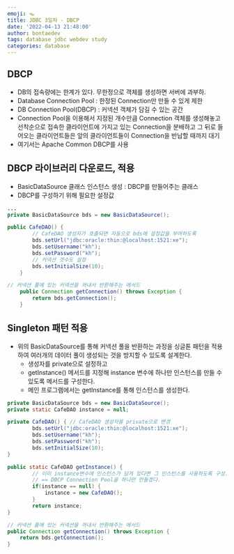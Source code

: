 ```yaml
---
emoji: 🪤
title: JDBC 3일차 - DBCP
date: '2022-04-13 21:48:00'
author: bontaedev
tags: database jdbc webdev study
categories: database
---
```


## DBCP

- DB의 접속량에는 한계가 있다. 무한정으로 객체를 생성하면 서버에 과부하.
- Database Connection Pool : 한정된 Connection만 만들 수 있게 제한
- DB Connection Pool(DBCP) : 커넥션 객체가 담길 수 있는 공간
- Connection Pool을 이용해서 지정된 개수만큼 Connection 객체를 생성해놓고 선착순으로 접속한 클라이언트에 가지고 있는 Connection을 분배하고 그 뒤로 들어오는 클라이언트들은 앞의 클라이언트들이 Connection을 반납할 때까지 대기
- 여기서는 Apache Common DBCP를 사용

## DBCP 라이브러리 다운로드, 적용

- BasicDataSource 클래스 인스턴스 생성 : DBCP를 만들어주는 클래스
- DBCP를 구성하기 위해 필요한 설정값

```java
...
private BasicDataSource bds = new BasicDataSource();

public CafeDAO() {
		// CafeDAO 생성자가 호출되면 자동으로 bds에 설정값을 부여하도록
		bds.setUrl("jdbc:oracle:thin:@localhost:1521:xe");
		bds.setUsername("kh");
		bds.setPassword("kh");
		// 커넥션 갯수도 설정
		bds.setInitialSize(10);
	}

// 커넥션 풀에 있는 커넥션을 꺼내서 반환해주는 메서드
	public Connection getConnection() throws Exception {
		return bds.getConnection();
	}
```

## Singleton 패턴 적용

- 위의 BasicDataSource를 통해 커넥션 풀을 반환하는 과정을 싱글톤 패턴을 적용하여 여러개의 데이터 풀이 생성되는 것을 방지할 수 있도록 설계한다.
  - 생성자를 private으로 설정하고
  - getInstance() 메서드를 지정해 instance 변수에 하나만 인스턴스를 만들 수 있도록 메서드를 구성한다.
  - 메인 프로그램에서는 getInstance를 통해 인스턴스를 생성한다.

```java
private BasicDataSource bds = new BasicDataSource();
private static CafeDAO instance = null;

private CafeDAO() { // CafeDAO 생성자를 private으로 변경
		bds.setUrl("jdbc:oracle:thin:@localhost:1521:xe");
		bds.setUsername("kh");
		bds.setPassword("kh");
		bds.setInitialSize(10);
}

public static CafeDAO getInstance() {
		// 이미 instance변수에 인스턴스가 담겨 있다면 그 인스턴스를 사용하도록 구성.
		// == DBCP Connection Pool을 하나만 만들겠다.
		if(instance == null) {
			instance = new CafeDAO();
		}
		return instance;
}

// 커넥션 풀에 있는 커넥션을 꺼내서 반환해주는 메서드
public Connection getConnection() throws Exception {
	return bds.getConnection();
}

```

```toc

```
